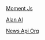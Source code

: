 [Moment Js](https://momentjs.com/)

[Alan AI](https://alan.app/)

[News Api Org](https://newsapi.org/)